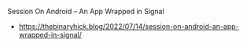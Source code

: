 Session On Android – An App Wrapped in Signal
- https://thebinaryhick.blog/2022/07/14/session-on-android-an-app-wrapped-in-signal/
